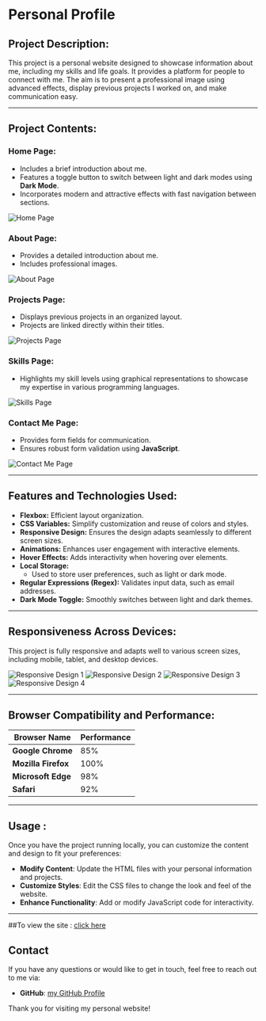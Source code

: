 # Personal Profile

## Project Description:
This project is a personal website designed to showcase information about me, including my skills and life goals. It provides a platform for people to connect with me. The aim is to present a professional image using advanced effects, display previous projects I worked on, and make communication easy.

---

## Project Contents:

### **Home Page:**
- Includes a brief introduction about me.
- Features a toggle button to switch between light and dark modes using **Dark Mode**.
- Incorporates modern and attractive effects with fast navigation between sections.

![Home Page](https://github.com/user-attachments/assets/e0c60807-d6f6-4315-bb16-497a38fef228)

### **About Page:**
- Provides a detailed introduction about me.
- Includes professional images.

![About Page](https://github.com/user-attachments/assets/92ef1122-e469-4100-9d01-4298ad9fd15a)

### **Projects Page:**
- Displays previous projects in an organized layout.
- Projects are linked directly within their titles.

![Projects Page](https://github.com/user-attachments/assets/f12dc300-805b-4c82-a16b-f724d3da1616)

### **Skills Page:**
- Highlights my skill levels using graphical representations to showcase my expertise in various programming languages.

![Skills Page](https://github.com/user-attachments/assets/ea7efcbf-feb9-474b-841f-646210558d18)

### **Contact Me Page:**
- Provides form fields for communication.
- Ensures robust form validation using **JavaScript**.

![Contact Me Page](https://github.com/user-attachments/assets/e2938d97-47e5-471b-a7f6-fc765aef3f53)

---

## Features and Technologies Used:

- **Flexbox:** Efficient layout organization.
- **CSS Variables:** Simplify customization and reuse of colors and styles.
- **Responsive Design:** Ensures the design adapts seamlessly to different screen sizes.
- **Animations:** Enhances user engagement with interactive elements.
- **Hover Effects:** Adds interactivity when hovering over elements.
- **Local Storage:**
  - Used to store user preferences, such as light or dark mode.
- **Regular Expressions (Regex):** Validates input data, such as email addresses.
- **Dark Mode Toggle:** Smoothly switches between light and dark themes.

---

## Responsiveness Across Devices:

This project is fully responsive and adapts well to various screen sizes, including mobile, tablet, and desktop devices.

![Responsive Design 1](https://github.com/user-attachments/assets/e0c60807-d6f6-4315-bb16-497a38fef228)
![Responsive Design 2](https://github.com/user-attachments/assets/d032e177-88c4-48bf-b6ea-a7cd48cf3d5c)
![Responsive Design 3](https://github.com/user-attachments/assets/7092e6b1-364d-4ba8-9dfb-f7f1334c3f53)
![Responsive Design 4](https://github.com/user-attachments/assets/a044b3fe-a8cb-4600-acec-c1de67d19507)

---

## Browser Compatibility and Performance:

| Browser Name       | Performance |
|--------------------|-------------|
| **Google Chrome**  | 85%         |
| **Mozilla Firefox**| 100%        |
| **Microsoft Edge** | 98%         |
| **Safari**         | 92%         |

---
## Usage :

Once you have the project running locally, you can customize the content and design to fit your preferences:

- **Modify Content**: Update the HTML files with your personal information and projects.
- **Customize Styles**: Edit the CSS files to change the look and feel of the website.
- **Enhance Functionality**: Add or modify JavaScript code for interactivity.
---
##To view the site :
[click here](https://alaakhai.github.io/Personal-profile/)
## Contact

If you have any questions or would like to get in touch, feel free to reach out to me via:
- **GitHub**: [my GitHub Profile](https://github.com/Alaakhai)

Thank you for visiting my personal website!
